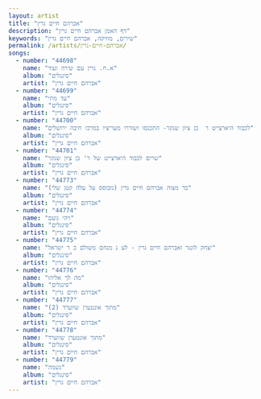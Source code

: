 ```yaml
---
layout: artist
title: "אברהם חיים גרין"
description: "דף האמן אברהם חיים גרין"
keywords: "שירים, מוזיקה, אברהם חיים גרין"
permalink: /artists/אברהם-חיים-גרין/
songs:
  - number: "44698"
    name: "א.ח. גרין עם שירה ועוד"
    album: "סינגלים"
    artist: "אברהם חיים גרין"
  - number: "44699"
    name: "עד מתי"
    album: "סינגלים"
    artist: "אברהם חיים גרין"
  - number: "44700"
    name: "לכבוד היארצייט ר  בן ציון שנקר- התכנסו ושוררו מעריציו במרכז חיבה ירושלים"
    album: "סינגלים"
    artist: "אברהם חיים גרין"
  - number: "44701"
    name: "שרים לכבוד היארצייט של ר' בן ציון שנקר"
    album: "סינגלים"
    artist: "אברהם חיים גרין"
  - number: "44773"
    name: "בר מצוה אברהם חיים גרין (מבוסס על עלה קטן שלי)"
    album: "סינגלים"
    artist: "אברהם חיים גרין"
  - number: "44774"
    name: "ויהי נועם"
    album: "סינגלים"
    artist: "אברהם חיים גרין"
  - number: "44775"
    name: "יצחק לונגר ואברהם חיים גרין - לע נ מנחם משולם ב ר ישראל"
    album: "סינגלים"
    artist: "אברהם חיים גרין"
  - number: "44776"
    name: "מה לך אליהו"
    album: "סינגלים"
    artist: "אברהם חיים גרין"
  - number: "44777"
    name: "מתוך אונטערן שווערד (2)"
    album: "סינגלים"
    artist: "אברהם חיים גרין"
  - number: "44778"
    name: "מתוך אונטערן שווערד"
    album: "סינגלים"
    artist: "אברהם חיים גרין"
  - number: "44779"
    name: "נשמה"
    album: "סינגלים"
    artist: "אברהם חיים גרין"
---
```

